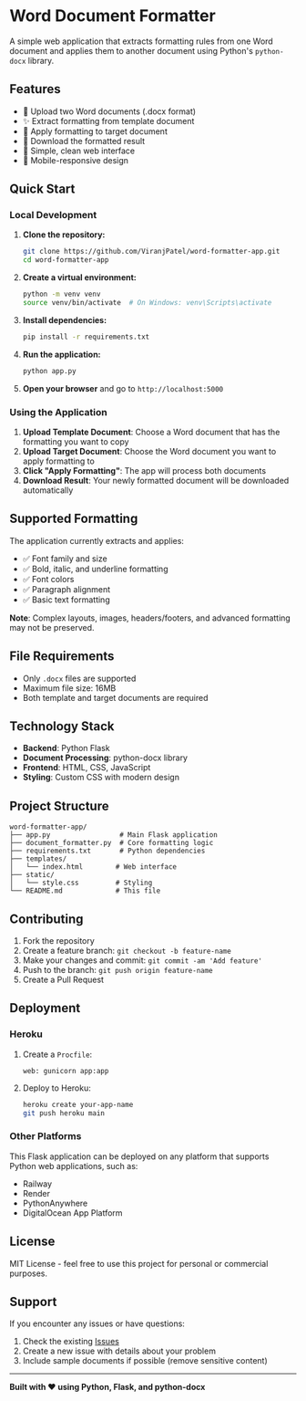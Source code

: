 # Word Document Formatter

A simple web application that extracts formatting rules from one Word document and applies them to another document using Python's `python-docx` library.

## Features

- 📄 Upload two Word documents (.docx format)
- ✨ Extract formatting from template document
- 🎨 Apply formatting to target document
- 💾 Download the formatted result
- 🎯 Simple, clean web interface
- 📱 Mobile-responsive design

## Quick Start

### Local Development

1. **Clone the repository:**
   ```bash
   git clone https://github.com/ViranjPatel/word-formatter-app.git
   cd word-formatter-app
   ```

2. **Create a virtual environment:**
   ```bash
   python -m venv venv
   source venv/bin/activate  # On Windows: venv\Scripts\activate
   ```

3. **Install dependencies:**
   ```bash
   pip install -r requirements.txt
   ```

4. **Run the application:**
   ```bash
   python app.py
   ```

5. **Open your browser** and go to `http://localhost:5000`

### Using the Application

1. **Upload Template Document**: Choose a Word document that has the formatting you want to copy
2. **Upload Target Document**: Choose the Word document you want to apply formatting to
3. **Click "Apply Formatting"**: The app will process both documents
4. **Download Result**: Your newly formatted document will be downloaded automatically

## Supported Formatting

The application currently extracts and applies:

- ✅ Font family and size
- ✅ Bold, italic, and underline formatting
- ✅ Font colors
- ✅ Paragraph alignment
- ✅ Basic text formatting

**Note**: Complex layouts, images, headers/footers, and advanced formatting may not be preserved.

## File Requirements

- Only `.docx` files are supported
- Maximum file size: 16MB
- Both template and target documents are required

## Technology Stack

- **Backend**: Python Flask
- **Document Processing**: python-docx library
- **Frontend**: HTML, CSS, JavaScript
- **Styling**: Custom CSS with modern design

## Project Structure

```
word-formatter-app/
├── app.py                 # Main Flask application
├── document_formatter.py  # Core formatting logic
├── requirements.txt       # Python dependencies
├── templates/
│   └── index.html        # Web interface
├── static/
│   └── style.css         # Styling
└── README.md             # This file
```

## Contributing

1. Fork the repository
2. Create a feature branch: `git checkout -b feature-name`
3. Make your changes and commit: `git commit -am 'Add feature'`
4. Push to the branch: `git push origin feature-name`
5. Create a Pull Request

## Deployment

### Heroku

1. Create a `Procfile`:
   ```
   web: gunicorn app:app
   ```

2. Deploy to Heroku:
   ```bash
   heroku create your-app-name
   git push heroku main
   ```

### Other Platforms

This Flask application can be deployed on any platform that supports Python web applications, such as:
- Railway
- Render
- PythonAnywhere
- DigitalOcean App Platform

## License

MIT License - feel free to use this project for personal or commercial purposes.

## Support

If you encounter any issues or have questions:

1. Check the existing [Issues](https://github.com/ViranjPatel/word-formatter-app/issues)
2. Create a new issue with details about your problem
3. Include sample documents if possible (remove sensitive content)

---

**Built with ❤️ using Python, Flask, and python-docx**